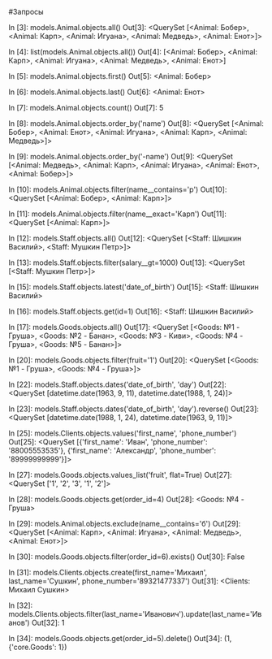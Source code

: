 #Запросы

In [3]: models.Animal.objects.all()
Out[3]: <QuerySet [<Animal: Бобер>, <Animal: Карп>, <Animal: Игуана>, <Animal: Медведь>, <Animal: Енот>]>

In [4]: list(models.Animal.objects.all())
Out[4]:
[<Animal: Бобер>,
 <Animal: Карп>,
 <Animal: Игуана>,
 <Animal: Медведь>,
 <Animal: Енот>]

In [5]: models.Animal.objects.first()
Out[5]: <Animal: Бобер>

In [6]: models.Animal.objects.last()
Out[6]: <Animal: Енот>

In [7]: models.Animal.objects.count()
Out[7]: 5

In [8]: models.Animal.objects.order_by('name')
Out[8]: <QuerySet [<Animal: Бобер>, <Animal: Енот>, <Animal: Игуана>, <Animal: Карп>, <Animal: Медведь>]>

In [9]: models.Animal.objects.order_by('-name')
Out[9]: <QuerySet [<Animal: Медведь>, <Animal: Карп>, <Animal: Игуана>, <Animal: Енот>, <Animal: Бобер>]>

In [10]: models.Animal.objects.filter(name__contains='р')
Out[10]: <QuerySet [<Animal: Бобер>, <Animal: Карп>]>

In [11]: models.Animal.objects.filter(name__exact='Карп')
Out[11]: <QuerySet [<Animal: Карп>]>

In [12]: models.Staff.objects.all()
Out[12]: <QuerySet [<Staff: Шишкин Василий>, <Staff: Мушкин Петр>]>

In [13]: models.Staff.objects.filter(salary__gt=1000)
Out[13]: <QuerySet [<Staff: Мушкин Петр>]>

In [15]: models.Staff.objects.latest('date_of_birth')
Out[15]: <Staff: Шишкин Василий>

In [16]: models.Staff.objects.get(id=1)
Out[16]: <Staff: Шишкин Василий>

In [17]: models.Goods.objects.all()
Out[17]: <QuerySet [<Goods: №1 - Груша>, <Goods: №2 - Банан>, <Goods: №3 - Киви>, <Goods: №4 - Груша>, <Goods: №5 - Банан>]>

In [20]: models.Goods.objects.filter(fruit='1')
Out[20]: <QuerySet [<Goods: №1 - Груша>, <Goods: №4 - Груша>]>

In [22]: models.Staff.objects.dates('date_of_birth', 'day')
Out[22]: <QuerySet [datetime.date(1963, 9, 11), datetime.date(1988, 1, 24)]>

In [23]: models.Staff.objects.dates('date_of_birth', 'day').reverse()
Out[23]: <QuerySet [datetime.date(1988, 1, 24), datetime.date(1963, 9, 11)]>

In [25]: models.Clients.objects.values('first_name', 'phone_number')
Out[25]: <QuerySet [{'first_name': 'Иван', 'phone_number': '88005553535'}, {'first_name': 'Александр', 'phone_number': '89999999999'}]>

In [27]: models.Goods.objects.values_list('fruit', flat=True)
Out[27]: <QuerySet ['1', '2', '3', '1', '2']>

In [28]: models.Goods.objects.get(order_id=4)
Out[28]: <Goods: №4 - Груша>

In [29]: models.Animal.objects.exclude(name__contains='б')
Out[29]: <QuerySet [<Animal: Карп>, <Animal: Игуана>, <Animal: Медведь>, <Animal: Енот>]>

In [30]: models.Goods.objects.filter(order_id=6).exists()
Out[30]: False

In [31]: models.Clients.objects.create(first_name='Михаил', last_name='Сушкин', phone_number='89321477337')
Out[31]: <Clients: Михаил Сушкин>

In [32]: models.Clients.objects.filter(last_name='Иванович').update(last_name='Иванов')
Out[32]: 1

In [34]: models.Goods.objects.get(order_id=5).delete()
Out[34]: (1, {'core.Goods': 1})
